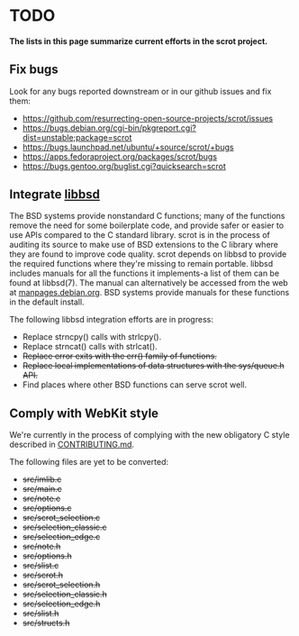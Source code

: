 # TODO

#### The lists in this page summarize current efforts in the scrot project.

## Fix bugs

Look for any bugs reported downstream or in our github issues and fix them:
- https://github.com/resurrecting-open-source-projects/scrot/issues
- https://bugs.debian.org/cgi-bin/pkgreport.cgi?dist=unstable;package=scrot
- https://bugs.launchpad.net/ubuntu/+source/scrot/+bugs
- https://apps.fedoraproject.org/packages/scrot/bugs
- https://bugs.gentoo.org/buglist.cgi?quicksearch=scrot

## Integrate [libbsd](https://libbsd.freedesktop.org/wiki/)

The BSD systems provide nonstandard C functions; many of the functions remove
the need for some boilerplate code, and provide safer or easier to use APIs
compared to the C standard library.
scrot is in the process of auditing its source to make use of BSD extensions
to the C library where they are found to improve code quality. scrot depends on
libbsd to provide the required functions where they're missing to remain
portable. libbsd includes manuals for all the functions it implements-a list of
them can be found at libbsd(7). The manual can alternatively be accessed from
the web at [manpages.debian.org](https://manpages.debian.org/unstable/libbsd-dev/libbsd.7.en.html).
BSD systems provide manuals for these functions in the default install.

The following libbsd integration efforts are in progress:
- Replace strncpy() calls with strlcpy().
- Replace strncat() calls with strlcat().
- ~~Replace error exits with the err() family of functions.~~
- ~~Replace local implementations of data structures with the sys/queue.h API.~~
- Find places where other BSD functions can serve scrot well.

## Comply with WebKit style
We're currently in the process of complying with the new obligatory C style
described in [CONTRIBUTING.md](CONTRIBUTING.md).

The following files are yet to be converted:
- ~~src/imlib.c~~
- ~~src/main.c~~
- ~~src/note.c~~
- ~~src/options.c~~
- ~~src/scrot_selection.c~~
- ~~src/selection_classic.c~~
- ~~src/selection_edge.c~~
- ~~src/note.h~~
- ~~src/options.h~~
- ~~src/slist.c~~
- ~~src/scrot.h~~
- ~~src/scrot_selection.h~~
- ~~src/selection_classic.h~~
- ~~src/selection_edge.h~~
- ~~src/slist.h~~
- ~~src/structs.h~~
